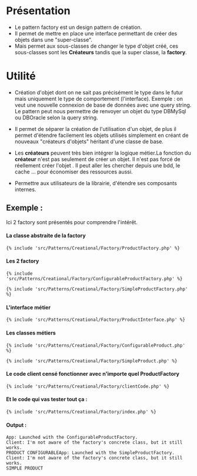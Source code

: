 # Présentation

- Le pattern factory est un design pattern de création.
- Il permet de mettre en place une interface permettant de créer des objets dans une "super-classe".
- Mais permet aux sous-classes de changer le type d'objet créé, ces sous-classes sont les **Créateurs** tandis
que la super classe, la **factory**.

# Utilité

- Création d'objet dont on ne sait pas précisément le type dans le futur mais uniquement le type de comportement (l'interface).
Exemple : on veut une nouvelle connexion de base de données avec une query string.
Le pattern peut nous permettre de renvoyer un objet du type DBMySql ou DBOracle selon la query string.

- Il permet de séparer la création de l'utilisation d'un objet, de plus il permet d'étendre facilement les objets utilisés
simplement en créant de nouveaux "créateurs d'objets" héritant d'une classe de base.

- Les **créateurs** peuvent très bien intégrer la logique métier.La fonction du **créateur** n'est pas seulement de créer un objet.
Il n'est pas forcé de réellement créer l'objet .
Il peut aller les chercher depuis une bdd, le cache ... pour économiser des ressources aussi.

- Permettre aux utilisateurs de la librairie, d'étendre ses composants internes.

## Exemple :

Ici 2 factory sont présentés pour comprendre l'intérêt.

#### La classe abstraite de la factory
```
{% include 'src/Patterns/Creational/Factory/ProductFactory.php' %}
``` 

#### Les 2 factory
```
{% include 'src/Patterns/Creational/Factory/ConfigurableProductFactory.php' %}
``` 

```
{% include 'src/Patterns/Creational/Factory/SimpleProductFactory.php' %}
``` 

#### L'interface métier

```
{% include 'src/Patterns/Creational/Factory/ProductInterface.php' %}
```


#### Les classes métiers
```
{% include 'src/Patterns/Creational/Factory/ConfigurableProduct.php' %}
```

```
{% include 'src/Patterns/Creational/Factory/SimpleProduct.php' %}
``` 

#### Le code client censé fonctionner avec n'importe quel ProductFactory

```
{% include 'src/Patterns/Creational/Factory/clientCode.php' %}
```

#### Et le code qui vas tester tout ça :

```
{% include 'src/Patterns/Creational/Factory/index.php' %}
```

#### Output :

````
App: Launched with the ConfigurableProductFactory.
Client: I'm not aware of the factory's concrete class, but it still works.
PRODUCT CONFIGURABLEApp: Launched with the SimpleProductFactory.
Client: I'm not aware of the factory's concrete class, but it still works.
SIMPLE PRODUCT
````
